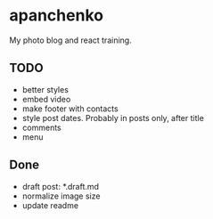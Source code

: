# apanchenko
My photo blog and react training.

## TODO
- better styles
- embed video
- make footer with contacts
- style post dates. Probably in posts only, after title
- comments
- menu

## Done
- draft post: *.draft.md
- normalize image size
- update readme
